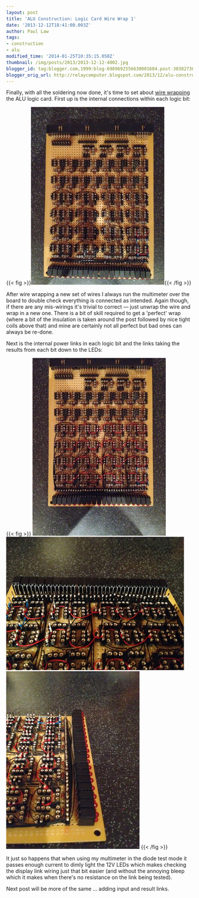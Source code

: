 ```yaml
---
layout: post
title: 'ALU Construction: Logic Card Wire Wrap 1'
date: '2013-12-12T18:41:00.003Z'
author: Paul Law
tags:
- construction
- alu
modified_time: '2014-01-25T10:35:15.050Z'
thumbnail: /img/posts/2013/2013-12-12-4002.jpg
blogger_id: tag:blogger.com,1999:blog-6989692556630001604.post-3038273609152310614
blogger_orig_url: http://relaycomputer.blogspot.com/2013/12/alu-construction-logic-card-wire-wrap-1.html
---
```


Finally, with all the soldering now done, it's time to set about 
[wire wrapping](http://en.wikipedia.org/wiki/Wire_wrap) the ALU logic card. First up is the internal connections within 
each logic bit:

{{< fig >}}![ALU Logic Card (with internal wire links added)](/img/posts/2013/2013-12-12-0004.jpg){{< /fig >}}

After wire wrapping a new set of wires I always run the multimeter 
over the board to double check everything is connected as intended. Again 
though, if there are any mis-wirings it's trivial to correct — just unwrap the 
wire and wrap in a new one. There is a bit of skill required to get a 
'perfect' wrap (where a bit of the insulation is taken around the post 
followed by nice tight coils above that) and mine are certainly not all 
perfect but bad ones can always be re-done.

Next is the internal 
power links in each logic bit and the links taking the results from each bit 
down to the LEDs:

{{< fig >}}
![ALU Logic Card (internal power &amp; result links added)](/img/posts/2013/2013-12-12-0005.jpg)
![ALU Logic Card (internal power &amp; result links added) (close up)](/img/posts/2013/2013-12-12-0006.JPG)
![ALU Logic Card (internal power &amp; result links added) (close up 2)](/img/posts/2013/2013-12-12-0007.jpg)
{{< /fig >}}

It just so happens that when using my 
multimeter in the diode test mode it passes enough current to dimly light the 
12V LEDs which makes checking the display link wiring just that bit easier 
(and without the annoying bleep which it makes when there's no resistance on 
the link being tested).

Next post will be more of the same ... 
adding input and result links. 
